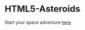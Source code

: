 HTML5-Asteroids
===============

Start your space adventure [here](https://lin0de.github.io/asteroids/)
